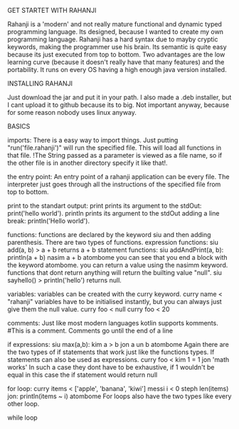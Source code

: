 GET STARTET WITH RAHANJI

Rahanji is a 'modern' and not really mature functional and dynamic typed  programming language. Its designed, because I wanted to create my own programming language.
Rahanji has a hard syntax due to mayby cryptic keywords, making the programmer use his brain.
Its semantic is quite easy because its just executed from top to bottom. 
Two advantages are the low learning curve (because it doesn't really have that many features) and the portability.
It runs on every OS having a high enough java version installed.

INSTALLING RAHANJI

Just download the jar and put it in your path. 
I also made a .deb installer, but I cant upload it to github because its to big.
Not important anyway, because for some reason nobody uses linux anyway.

BASICS

imports:
There is a easy way to import things. Just putting "run('file.rahanji')" will run the specified file. This will load all functions in that file.
!The String passed as a parameter is viewed as a file name, so if the other file is in another directory specify it like that!.

the entry point: 
An entry point of a rahanji application can be every file.
The interpreter just goes through all the instructions of the specified file from top to bottom.

print to the standart output:
print prints its argument to the stdOut: print('hello world').
println prints its argument to the stdOut adding a line break: println('Hello world').

functions:
functions are declared by the keyword siu and then adding parenthesis.
There are two types of functions.
expression functions:
siu add(a, b) > a + b
returns a + b
statement functions:
siu addAndPrint(a, b):
  println(a + b)
  nasim a + b
atombome
you can see that you end a block with the keyword atombome.
you can return a value using the nasimm keyword.
functions that dont return anything will return the builting value "null".
siu sayhello() > println('hello') 
returns null.

variables:
variables can be created with the curry keyword.
curry name < "rahanji"
variables have to be initialised instantly, but you can always just give them the null value.
curry foo < null
curry foo < 20

comments:
Just like most modern languages kotlin supports komments.
#This is a comment.
Comments go until the end of a line

if expressions:
siu max(a,b):
  kim a > b jon a un b
atombome
Again there are the two types of if statements that work just like the functions types.
If statements can also be used as expressions.
curry foo < kim 1 = 1 jon 'math works'
In such a case they dont have to be exhaustive, if 1 wouldn't be equal in this case the if statement would return null

for loop:
curry items < ['apple', 'banana', 'kiwi']
messi i < 0 steph len(items) jon:
  println(items ~ i)
atombome
For loops also have the two types like every other loop.

while loop
